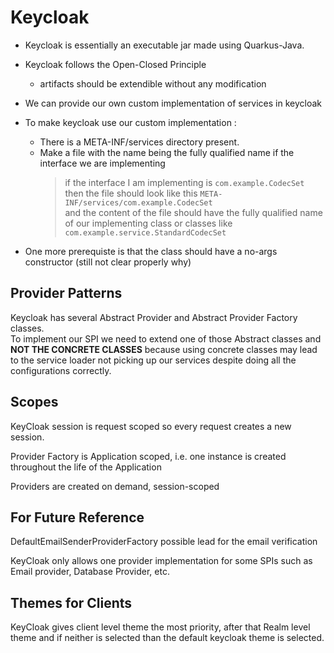 # Keycloak

- Keycloak is essentially an executable jar made using Quarkus-Java.
- Keycloak follows the Open-Closed Principle
  - artifacts should be extendible without any modification
- We can provide our own custom implementation of services in keycloak

- To make keycloak use our custom implementation :
  - There is a META-INF/services directory present.
  - Make a file with the name being the fully qualified name if the interface we are implementing
    > if the interface I am implementing is ``` com.example.CodecSet ```  
    > then the file should look like this `META-INF/services/com.example.CodecSet`  
    > and the content of the file should have the fully qualified name of our implementing class or classes like `com.example.service.StandardCodecSet`  

- One more prerequiste is that the class should have a no-args constructor (still not clear properly why)


## Provider Patterns
Keycloak has several Abstract Provider and Abstract Provider Factory classes.  
To implement our SPI we need to extend one of those Abstract classes and **NOT THE CONCRETE CLASSES** because using concrete classes may lead to the service loader not picking up our services despite doing all the configurations correctly.

## Scopes
KeyCloak session is request scoped so every request creates a new session.

Provider Factory is Application scoped, i.e. one instance is created throughout the life of the Application

Providers are created on demand, session-scoped


## For Future Reference
DefaultEmailSenderProviderFactory possible lead for the email verification

KeyCloak only allows one provider implementation for some SPIs such as Email provider, Database Provider, etc.

## Themes for Clients
KeyCloak gives client level theme the most priority, after that Realm level theme and if neither is selected than the default keycloak theme is selected.

